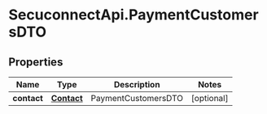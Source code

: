 # SecuconnectApi.PaymentCustomersDTO

## Properties
Name | Type | Description | Notes
------------ | ------------- | ------------- | -------------
**contact** | [**Contact**](Contact.md) | PaymentCustomersDTO | [optional] 


